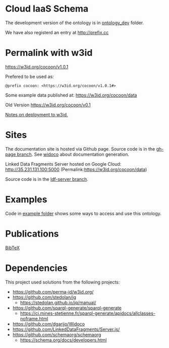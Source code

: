 # Cloud IaaS Schema
The development version of the ontology is in [ontology_dev](ontology_dev/) folder.

We have also registerd an entry at http://prefix.cc

# Permalink with w3id
https://w3id.org/cocoon/v1.0.1

Prefered to be used as:

    @prefix cocoon: <https://w3id.org/cocoon/v1.0.1#>

Some example data published at: https://w3id.org/cocoon/data

Old Version https://w3id.org/cocoon/v0.1

[Notes on deployment to w3id.](w3id.md)

# Sites
The documentation site is hosted via Github page.
Source code is in the [gh-page branch](https://github.com/miranda-zhang/cloud-computing-schema/tree/gh-pages).
See [widoco](widoco/README.md) about documentation generation.

Linked Data Fragments Server hosted on Google Cloud:
http://35.231.131.100:5000
(Permalink:https://w3id.org/cocoon/data)

Source code is in the [ldf-server branch](https://github.com/miranda-zhang/cloud-computing-schema/tree/ldf-server).

# Examples
Code in [example folder](example/README.md) shows some ways to access and use this ontology.

# Publications
[BibTeX](BibTeX.md)

# Dependencies
This project used solutions from the following projects:
* https://github.com/perma-id/w3id.org/
* https://github.com/stedolan/jq
  * https://stedolan.github.io/jq/manual/
* https://github.com/sparql-generate/sparql-generate
  * https://ci.mines-stetienne.fr/sparql-generate/apidocs/allclasses-noframe.html
* https://github.com/dgarijo/Widoco
* https://github.com/LinkedDataFragments/Server.js/
* https://github.com/schemaorg/schemaorg
  * https://schema.org/docs/developers.html

